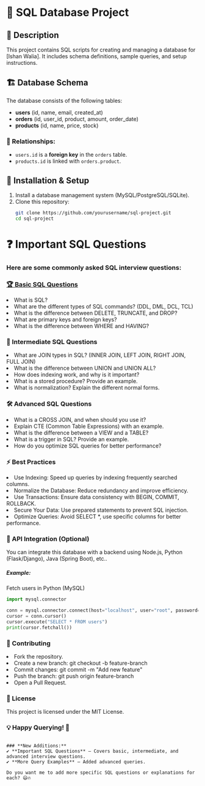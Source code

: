 # 📌 SQL Database Project

## 📖 Description
This project contains SQL scripts for creating and managing a database for [Ishan Walia]. It includes schema definitions, sample queries, and setup instructions.

## 🏗 Database Schema
The database consists of the following tables:

- **users** (id, name, email, created_at)
- **orders** (id, user_id, product, amount, order_date)
- **products** (id, name, price, stock)

### 🔗 Relationships:
- `users.id` is a **foreign key** in the `orders` table.
- `products.id` is linked with `orders.product`.

## 🚀 Installation & Setup
1. Install a database management system (MySQL/PostgreSQL/SQLite).
2. Clone this repository:
   ```bash
   git clone https://github.com/yourusername/sql-project.git
   cd sql-project

   ```
 <h1> ❓ Important SQL Questions</h1>
<h3>Here are some commonly asked SQL interview questions:</h3>

<h3><a href="">🏆 Basic SQL Questions</a></h3>

<li>What is SQL?</li>
<li>What are the different types of SQL commands? (DDL, DML, DCL, TCL)</li>
<li>What is the difference between DELETE, TRUNCATE, and DROP?</li>
<li>What are primary keys and foreign keys?</li>
<li>What is the difference between WHERE and HAVING?</li>

<h3>🚀 Intermediate SQL Questions</h3>
<li>What are JOIN types in SQL? (INNER JOIN, LEFT JOIN, RIGHT JOIN, FULL JOIN)</li>
<li>What is the difference between UNION and UNION ALL?</li>
<li>How does indexing work, and why is it important?</li>
<li>What is a stored procedure? Provide an example.</li>
<li>What is normalization? Explain the different normal forms.</li>

<h3>🛠 Advanced SQL Questions</h3>
<li>What is a CROSS JOIN, and when should you use it?</li>
<li>Explain CTE (Common Table Expressions) with an example.</li>
<li>What is the difference between a VIEW and a TABLE?</li>
<li>What is a trigger in SQL? Provide an example.</li>
<li>How do you optimize SQL queries for better performance?</li>

<h3>⚡ Best Practices</h3>
<li>Use Indexing: Speed up queries by indexing frequently searched columns.</li>
<li>Normalize the Database: Reduce redundancy and improve efficiency.</li>
<li>Use Transactions: Ensure data consistency with BEGIN, COMMIT, ROLLBACK.</li>
<li>Secure Your Data: Use prepared statements to prevent SQL injection.</li>
<li>Optimize Queries: Avoid SELECT *, use specific columns for better performance.</li>



<h3>📌 API Integration (Optional)</h3>
You can integrate this database with a backend using Node.js, Python (Flask/Django), Java (Spring Boot), etc..

<h5>Example:</h5> Fetch users in Python (MySQL)

```python
import mysql.connector

conn = mysql.connector.connect(host="localhost", user="root", password="password", database="database_name")
cursor = conn.cursor()
cursor.execute("SELECT * FROM users")
print(cursor.fetchall())

```
<h3>🤝 Contributing</h3>
<li>Fork the repository.</li>
<li>Create a new branch: git checkout -b feature-branch</li>
<li>Commit changes: git commit -m "Add new feature"</li>
<li>Push the branch: git push origin feature-branch</li>
<li>Open a Pull Request.</li>

<h3>📜 License</h3>
This project is licensed under the MIT License.

<h3>💡 Happy Querying! 🚀</h3>

```pgsql

### **New Additions:**
✔ **Important SQL Questions** – Covers basic, intermediate, and advanced interview questions.  
✔ **More Query Examples** – Added advanced queries.  

Do you want me to add more specific SQL questions or explanations for each? 😃🔥

```
